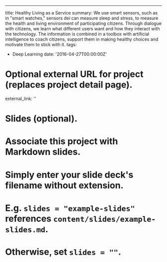 ---
title: Healthy Living as a Service
summary:  We use smart sensors, such as in "smart watches," sensors dei can measure sleep and stress, to measure the health and living environment of participating citizens. Through dialogue with citizens, we learn what different users want and how they interact with the technology. The information is combined in a toolbox with artificial intelligence to coach citizens, support them in making healthy choices and motivate them to stick with it.
tags:
  - Deep Learning
date: '2016-04-27T00:00:00Z'

# Optional external URL for project (replaces project detail page).
external_link: ''

# Slides (optional).
#   Associate this project with Markdown slides.
#   Simply enter your slide deck's filename without extension.
#   E.g. `slides = "example-slides"` references `content/slides/example-slides.md`.
#   Otherwise, set `slides = ""`.




